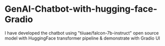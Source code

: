 # GenAI-Chatbot-with-hugging-face-Gradio
I have developed the chatbot using "tiiuae/falcon-7b-instruct" open source model with HuggingFace transformer pipeline &amp; demonstrate with Gradio UI
